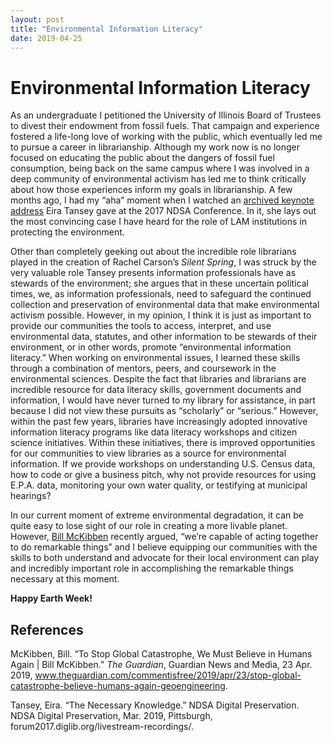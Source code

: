 ```yaml
---
layout: post
title: "Environmental Information Literacy"
date: 2019-04-25
---
```

# Environmental Information Literacy

As an undergraduate I petitioned the University of Illinois Board of Trustees to divest their endowment from fossil fuels. That campaign and experience fostered a life-long love of working with the public, which eventually led me to pursue a career in librarianship. Although my work now is no longer focused on educating the public about the dangers of fossil fuel consumption, being back on the same campus where I was involved in a deep community of environmental activism has led me to think critically about how those experiences inform my goals in librarianship.  A few months ago, I had my “aha” moment when I watched an [archived keynote address](https://forum2017.diglib.org/livestream-recordings/) Eira Tansey gave at the 2017 NDSA Conference. In it, she lays out the most convincing case I have heard for the role of LAM institutions in protecting the environment. 

Other than completely geeking out about the incredible role librarians played in the creation of Rachel Carson’s *Silent Spring*, I was struck by the very valuable role Tansey presents information professionals have as stewards of the environment; she argues that in these uncertain political times, we, as information professionals, need to safeguard the continued collection and preservation of environmental data that make environmental activism possible. However, in my opinion, I think it is just as important to provide our communities the tools to access, interpret, and use environmental data, statutes, and other information to be stewards of their environment, or in other words, promote “environmental information literacy.” 
When working on environmental issues, I learned these skills through a combination of mentors, peers, and coursework in the environmental sciences. Despite the fact that libraries and librarians are incredible resource for data literacy skills, government documents and information, I would have never turned to my library for assistance, in part because I did not view these pursuits as “scholarly” or “serious.” However, within the past few years, libraries have increasingly adopted innovative information literacy programs like data literacy workshops and citizen science initiatives. Within these initiatives, there is improved opportunities for our communities to view libraries as a source for environmental information. If we provide workshops on understanding U.S. Census data, how to code or give a business pitch, why not provide resources for using E.P.A. data, monitoring your own water quality, or testifying at municipal hearings?

In our current moment of extreme environmental degradation, it can be quite easy to lose sight of our role in creating a more livable planet. However, [Bill McKibben](https://www.theguardian.com/commentisfree/2019/apr/23/stop-global-catastrophe-believe-humans-again-geoengineering) recently argued, “we’re capable of acting together to do remarkable things” and I believe equipping our communities with the skills to both understand and advocate for their local environment can play and incredibly important role in accomplishing the remarkable things necessary at this moment. 


**Happy Earth Week!**

References
---------------
McKibben, Bill. “To Stop Global Catastrophe, We Must Believe in Humans Again | Bill McKibben.” *The Guardian*, Guardian News and Media, 23 Apr. 2019, www.theguardian.com/commentisfree/2019/apr/23/stop-global-catastrophe-believe-humans-again-geoengineering. 

Tansey, Eira. “The Necessary Knowledge.” NDSA Digital Preservation. NDSA Digital Preservation, Mar. 2019, Pittsburgh, forum2017.diglib.org/livestream-recordings/. 
